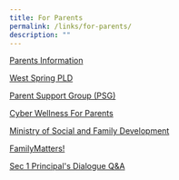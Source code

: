 ```yaml
---
title: For Parents
permalink: /links/for-parents/
description: ""
---
```

<a href="https://westspringsec.moe.edu.sg/resource/parents-information/" target="_blank">Parents Information</a>

<a href="https://sites.google.com/moe.edu.sg/wssspdlp/home" target="_blank">West Spring PLD</a>

<a href="https://westspringsec.moe.edu.sg/parents/parent-support-group-psg/" target="_blank">Parent Support Group (PSG)</a>

<a href="https://westspringsec.moe.edu.sg/parents/cyber-wellness-for-parents/" target="_blank">Cyber Wellness For Parents</a>

<a href="https://www.msf.gov.sg/Pages/default.aspx" target="_blank">Ministry of Social and Family Development</a>

<a href="https://www.msf.gov.sg/media-room/Pages/FamilyMatters-Factsheet.aspx" target="_blank">FamilyMatters!</a>

[Sec 1 Principal's Dialogue Q&A](/files/2022-Sec-1-Principals-Dialogue-QA-1.pdf)